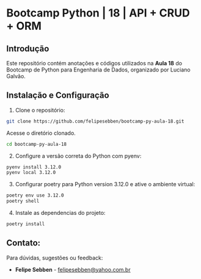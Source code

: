 # Bootcamp Python | 18 | API + CRUD + ORM
## Introdução
Este repositório contém anotações e códigos utilizados na **Aula 18** do Bootcamp de Python para Engenharia de Dados, organizado por Luciano Galvão.


## Instalação e Configuração
1. Clone o repositório:
```bash
git clone https://github.com/felipesebben/bootcamp-py-aula-18.git
```
Acesse o diretório clonado.
```bash
cd bootcamp-py-aula-18
```
2. Configure a versão correta do Python com pyenv:
```bash
pyenv install 3.12.0
pyenv local 3.12.0
```
3. Configurar poetry para Python version 3.12.0 e ative o ambiente virtual:
```bash
poetry env use 3.12.0
poetry shell
```
4. Instale as dependencias do projeto:
```bash
poetry install
```
## Contato:
Para dúvidas, sugestões ou feedback:
- **Felipe Sebben** - felipesebben@yahoo.com.br